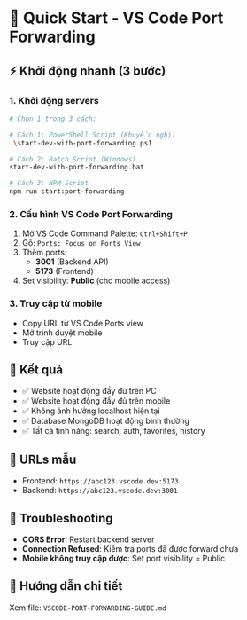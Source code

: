 # 🚀 Quick Start - VS Code Port Forwarding

## ⚡ Khởi động nhanh (3 bước)

### 1. Khởi động servers
```bash
# Chọn 1 trong 3 cách:

# Cách 1: PowerShell Script (Khuyến nghị)
.\start-dev-with-port-forwarding.ps1

# Cách 2: Batch Script (Windows)
start-dev-with-port-forwarding.bat

# Cách 3: NPM Script
npm run start:port-forwarding
```

### 2. Cấu hình VS Code Port Forwarding
1. Mở VS Code Command Palette: `Ctrl+Shift+P`
2. Gõ: `Ports: Focus on Ports View`
3. Thêm ports:
   - **3001** (Backend API)
   - **5173** (Frontend)
4. Set visibility: **Public** (cho mobile access)

### 3. Truy cập từ mobile
- Copy URL từ VS Code Ports view
- Mở trình duyệt mobile
- Truy cập URL

## 🎯 Kết quả
- ✅ Website hoạt động đầy đủ trên PC
- ✅ Website hoạt động đầy đủ trên mobile  
- ✅ Không ảnh hưởng localhost hiện tại
- ✅ Database MongoDB hoạt động bình thường
- ✅ Tất cả tính năng: search, auth, favorites, history

## 📱 URLs mẫu
- Frontend: `https://abc123.vscode.dev:5173`
- Backend: `https://abc123.vscode.dev:3001`

## 🔧 Troubleshooting
- **CORS Error**: Restart backend server
- **Connection Refused**: Kiểm tra ports đã được forward chưa
- **Mobile không truy cập được**: Set port visibility = Public

## 📖 Hướng dẫn chi tiết
Xem file: `VSCODE-PORT-FORWARDING-GUIDE.md`
